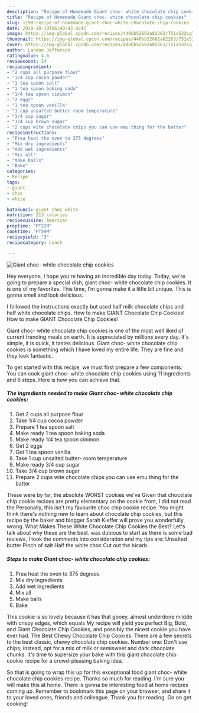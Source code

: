 ```yaml
---
description: "Recipe of Homemade Giant choc- white chocolate chip cookies"
title: "Recipe of Homemade Giant choc- white chocolate chip cookies"
slug: 1198-recipe-of-homemade-giant-choc-white-chocolate-chip-cookies
date: 2020-10-19T06:40:43.424Z
image: https://img-global.cpcdn.com/recipes/440bb52662a82263/751x532cq70/giant-choc-white-chocolate-chip-cookies-recipe-main-photo.jpg
thumbnail: https://img-global.cpcdn.com/recipes/440bb52662a82263/751x532cq70/giant-choc-white-chocolate-chip-cookies-recipe-main-photo.jpg
cover: https://img-global.cpcdn.com/recipes/440bb52662a82263/751x532cq70/giant-choc-white-chocolate-chip-cookies-recipe-main-photo.jpg
author: Landon Jefferson
ratingvalue: 4.6
reviewcount: 14
recipeingredient:
- "2 cups all purpose flour"
- "1/4 cup cocoa powder"
- "1 tea spoon salt"
- "1 tea spoon baking soda"
- "1/4 tea spoon cinimon"
- "2 eggs"
- "1 tea spoon vanilla"
- "1 cup unsalted butter room temperature"
- "3/4 cup sugar"
- "3/4 cup brown sugar"
- "2 cups wite chocolate chips you can use emu thing for the batter"
recipeinstructions:
- "Prea heat the oven to 375 degrees"
- "Mix dry ingredients"
- "Add wet ingredients"
- "Mix all"
- "Make balls"
- "Bake"
categories:
- Recipe
tags:
- giant
- choc
- white

katakunci: giant choc white 
nutrition: 213 calories
recipecuisine: American
preptime: "PT22M"
cooktime: "PT59M"
recipeyield: "3"
recipecategory: Lunch

---
```



![Giant choc- white chocolate chip cookies](https://img-global.cpcdn.com/recipes/440bb52662a82263/751x532cq70/giant-choc-white-chocolate-chip-cookies-recipe-main-photo.jpg)

Hey everyone, I hope you're having an incredible day today. Today, we're going to prepare a special dish, giant choc- white chocolate chip cookies. It is one of my favorites. This time, I'm gonna make it a little bit unique. This is gonna smell and look delicious.

I followed the instructions exactly but used half milk chocolate chips and half white chocolate chips. How to make GIANT Chocolate Chip Cookies! How to make GIANT Chocolate Chip Cookies!

Giant choc- white chocolate chip cookies is one of the most well liked of current trending meals on earth. It is appreciated by millions every day. It's simple, it is quick, it tastes delicious. Giant choc- white chocolate chip cookies is something which I have loved my entire life. They are fine and they look fantastic.


To get started with this recipe, we must first prepare a few components. You can cook giant choc- white chocolate chip cookies using 11 ingredients and 6 steps. Here is how you can achieve that.

<!--inarticleads1-->

##### The ingredients needed to make Giant choc- white chocolate chip cookies:

1. Get 2 cups all purpose flour
1. Take 1/4 cup cocoa powder
1. Prepare 1 tea spoon salt
1. Make ready 1 tea spoon baking soda
1. Make ready 1/4 tea spoon cinimon
1. Get 2 eggs
1. Get 1 tea spoon vanilla
1. Take 1 cup unsalted butter- room temperature
1. Make ready 3/4 cup sugar
1. Take 3/4 cup brown sugar
1. Prepare 2 cups wite chocolate chips you can use emu thing for the batter


These were by far, the absolute WORST cookies we&#39;ve Given that chocolate chip cookie recioes are pretty elementary on the cookie front, I did not read the Personally, this isn&#39;t my favourite choc chip cookie recipe. You might think there&#39;s nothing new to learn about chocolate chip cookies, but this recipe by the baker and blogger Sarah Kieffer will prove you wonderfully wrong. What Makes These White Chocolate Chip Cookies the Best? Let&#39;s talk about why these are the best. was dubious to start as there is some bad reviews, I took the comments into consideration and my tips are: Unsalted butter Pinch of salt Half the white choc Cut out the bicarb. 

<!--inarticleads2-->

##### Steps to make Giant choc- white chocolate chip cookies:

1. Prea heat the oven to 375 degrees
1. Mix dry ingredients
1. Add wet ingredients
1. Mix all
1. Make balls
1. Bake


This cookie is so lovely because it has that gooey, almost underdone mildde with crispy edges, which equals My recipe will yield you perfect Big, Bold, and Giant Chocolate Chip Cookies, and possibly the nicest cookie you have ever had. The Best Chewy Chocolate Chip Cookies. There are a few secrets to the best classic, chewy chocolate chip cookies. Number one: Don&#39;t use chips; instead, opt for a mix of milk or semisweet and dark chocolate chunks. It&#39;s time to supersize your bake with this giant chocolate chip cookie recipe for a crowd-pleasing baking idea. 

So that is going to wrap this up for this exceptional food giant choc- white chocolate chip cookies recipe. Thanks so much for reading. I'm sure you will make this at home. There is gonna be interesting food at home recipes coming up. Remember to bookmark this page on your browser, and share it to your loved ones, friends and colleague. Thank you for reading. Go on get cooking!
